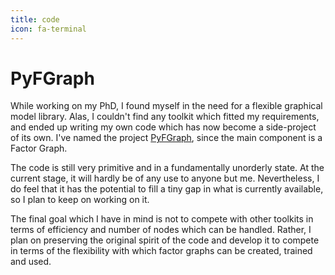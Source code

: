 ```yaml
---
title: code
icon: fa-terminal
---
```


# PyFGraph

While working on my PhD, I found myself in the need for a flexible graphical
model library.  Alas, I couldn't find any toolkit which fitted my requirements,
and ended up writing my own code which has now become a side-project of its
own.  I've named the project [PyFGraph][pyfgraph], since the main component is
a Factor Graph.

The code is still very primitive and in a fundamentally unorderly state.  At
the current stage, it will hardly be of any use to anyone but me.
Nevertheless, I do feel that it has the potential to fill a tiny gap in what is
currently available, so I plan to keep on working on it.

The final goal which I have in mind is not to compete with other toolkits in
terms of efficiency and number of nodes which can be handled.  Rather, I plan
on preserving the original spirit of the code and develop it to compete in
terms of the flexibility with which factor graphs can be created, trained and
used.

[pyfgraph]: https://github.com/bigblindbais/pyfgraph "pyfgraph"

